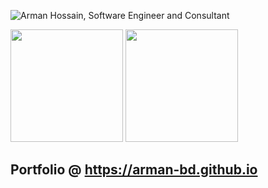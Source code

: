 
![Arman Hossain, Software Engineer and Consultant](https://i.imgur.com/C6NcsCk.png)

<a href="https://github.com/arman-bd"><img src="https://github-readme-stats.vercel.app/api?username=arman-bd&count_private=true" height="180" /></a> <a href="https://github.com/arman-bd"><img src="https://github-readme-stats.vercel.app/api/top-langs/?username=arman-bd&langs_count=8&hide=c,html,css&layout=compact" height="180" /></a>

## Portfolio @ https://arman-bd.github.io

